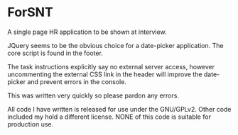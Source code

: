 # ForSNT
A single page HR application to be shown at interview.

JQuery seems to be the obvious choice for a date-picker application.
The core script is found in the footer.

The task instructions explicitly say no external server access, 
however uncommenting the external CSS link in the header will improve 
the date-picker and prevent errors in the console.

This was written very quickly so please pardon any errors.

All code I have written is released for use under the GNU/GPLv2. Other code included my hold a different license.
NONE of this code is suitable for production use.
